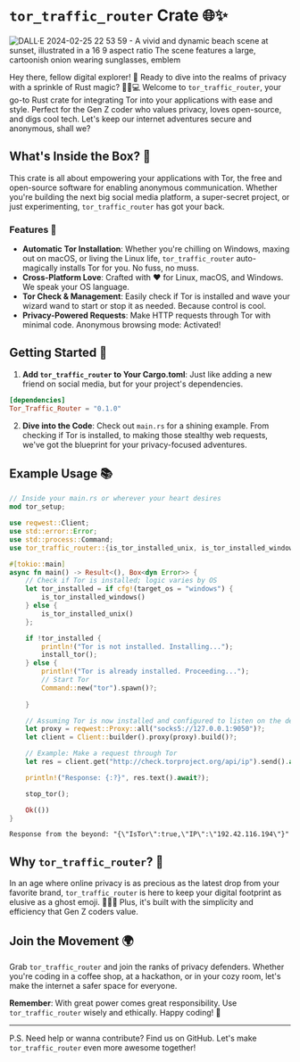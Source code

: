 # `tor_traffic_router` Crate 🌐✨

![DALL·E 2024-02-25 22 53 59 - A vivid and dynamic beach scene at sunset, illustrated in a 16 9 aspect ratio  The scene features a large, cartoonish onion wearing sunglasses, emblem](https://github.com/BDR-Pro/TorTrafficRouter/assets/91114465/fbd94507-cb71-455c-95f0-ff32d05e3b17)

Hey there, fellow digital explorer! 🚀 Ready to dive into the realms of privacy with a sprinkle of Rust magic? 🧙‍♂️💻 Welcome to `tor_traffic_router`, your go-to Rust crate for integrating Tor into your applications with ease and style. Perfect for the Gen Z coder who values privacy, loves open-source, and digs cool tech. Let's keep our internet adventures secure and anonymous, shall we?

## What's Inside the Box? 🎁

This crate is all about empowering your applications with Tor, the free and open-source software for enabling anonymous communication. Whether you're building the next big social media platform, a super-secret project, or just experimenting, `tor_traffic_router` has got your back.

### Features 🌟

- **Automatic Tor Installation**: Whether you're chilling on Windows, maxing out on macOS, or living the Linux life, `tor_traffic_router` auto-magically installs Tor for you. No fuss, no muss.
- **Cross-Platform Love**: Crafted with ❤️ for Linux, macOS, and Windows. We speak your OS language.
- **Tor Check & Management**: Easily check if Tor is installed and wave your wizard wand to start or stop it as needed. Because control is cool.
- **Privacy-Powered Requests**: Make HTTP requests through Tor with minimal code. Anonymous browsing mode: Activated!

## Getting Started 🚀

1. **Add `tor_traffic_router` to Your Cargo.toml**: Just like adding a new friend on social media, but for your project's dependencies.

```toml
[dependencies]
Tor_Traffic_Router = "0.1.0"
```

2. **Dive into the Code**: Check out `main.rs` for a shining example. From checking if Tor is installed, to making those stealthy web requests, we've got the blueprint for your privacy-focused adventures.

## Example Usage 📚

```rust
// Inside your main.rs or wherever your heart desires
mod tor_setup; 

use reqwest::Client;
use std::error::Error;
use std::process::Command;
use tor_traffic_router::{is_tor_installed_unix, is_tor_installed_windows, install_tor,stop_tor};

#[tokio::main]
async fn main() -> Result<(), Box<dyn Error>> {
    // Check if Tor is installed; logic varies by OS
    let tor_installed = if cfg!(target_os = "windows") {
        is_tor_installed_windows()
    } else {
        is_tor_installed_unix()
    };

    if !tor_installed {
        println!("Tor is not installed. Installing...");
        install_tor();
    } else {
        println!("Tor is already installed. Proceeding...");
        // Start Tor
        Command::new("tor").spawn()?;
        
    }

    // Assuming Tor is now installed and configured to listen on the default SOCKS5 port
    let proxy = reqwest::Proxy::all("socks5://127.0.0.1:9050")?;
    let client = Client::builder().proxy(proxy).build()?;

    // Example: Make a request through Tor
    let res = client.get("http://check.torproject.org/api/ip").send().await?;

    println!("Response: {:?}", res.text().await?);

    stop_tor();

    Ok(())
}

```

` Response from the beyond: "{\"IsTor\":true,\"IP\":\"192.42.116.194\"}" `

## Why `tor_traffic_router`? 🤔

In an age where online privacy is as precious as the latest drop from your favorite brand, `tor_traffic_router` is here to keep your digital footprint as elusive as a ghost emoji. 🕵️‍♂️👻 Plus, it's built with the simplicity and efficiency that Gen Z coders value.

## Join the Movement 🌍

Grab `tor_traffic_router` and join the ranks of privacy defenders. Whether you're coding in a coffee shop, at a hackathon, or in your cozy room, let's make the internet a safer space for everyone.

**Remember**: With great power comes great responsibility. Use `tor_traffic_router` wisely and ethically. Happy coding! 🎉

---

P.S. Need help or wanna contribute? Find us on GitHub. Let's make `tor_traffic_router` even more awesome together!
